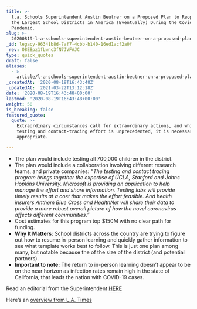 ```yaml
---
title: >-
  l.a. Schools Superintendent Austin Beutner on a Proposed Plan to Reopen One of
  the Largest School Districts in America (Eventually) During the Covid-19
  Pandemic.
slug: >-
  20200819-l-a-schools-superintendent-austin-beutner-on-a-proposed-plan-to-reopen-one-of-the-largest-school-districts-in-america-eventually-during-the-covid-19-pandemic
_id: legacy-96341b8d-7af7-4cbb-b140-16ed1acf2a0f
_rev: O8E8pz1fLwnc3fN7JVFAJC
type: quick_quotes
draft: false
aliases:
  - >-
    article/l-a-schools-superintendent-austin-beutner-on-a-proposed-plan-to-reopen-one-of-the-largest-school-districts-in-america-eventually-during-the-covid-19-pandemic/
_createdAt: '2020-08-19T16:43:48Z'
_updatedAt: '2021-03-22T13:12:18Z'
date: '2020-08-19T16:43:48+00:00'
lastmod: '2020-08-19T16:43:48+00:00'
weight: 50
is_breaking: false
featured_quote:
  quote: >-
    Extraordinary circumstances call for extraordinary actions, and while this
    testing and contact-tracing effort is unprecedented, it is necessary and
    appropriate.

---
```

* The plan would include testing all 700,000 children in the district.
* The plan would include a collaboration involving different research teams, and private companies: _“The testing and contact tracing program brings together the expertise of UCLA, Stanford and Johns Hopkins University. Microsoft is providing an application to help manage the effort and share information. Testing labs will provide timely results at a cost that makes the effort feasible. And health insurers Anthem Blue Cross and HealthNet will share their data to provide a more robust overall picture of how the novel coronavirus affects different communities.”_
* Cost estimates for this program top $150M with no clear path for funding.
* **Why It Matters**: School districts across the country are trying to figure out how to resume in-person learning and quickly gather information to see what template works best to follow. This is just one plan among many, but notable because the of the size of the district (and potential partners).
* **Important to note:** The return to in-person learning doesn’t appear to be on the near horizon as infection rates remain high in the state of California, that leads the nation with COVID-19 cases.

Read an editorial from the Superintendent [HERE](https://www.latimes.com/opinion/story/2020-08-16/schools-covid-testing-coronavirus-pandemic-reopen)

Here’s an [overview from L.A. Times](https://www.latimes.com/california/story/2020-08-16/l-a-schools-announce-massive-covid-19-testing-tracing-initiative-for-all-students-staff)